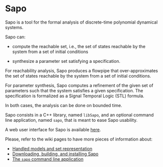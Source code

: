 # Sapo

Sapo is a tool for the formal analysis of discrete-time polynomial dynamical systems.

Sapo can:

- compute the reachable set, i.e., the set of states reachable by the system from a set of initial conditions

- synthesize a parameter set satisfying a specification.

For reachability analysis, Sapo produces a flowpipe that over-approximates the set of states reachable by the system from a set of initial conditions.

For parameter synthesis, Sapo computes a refinement of the given set of parameters such that the system satisfies a given specification. The specification is formalized as a Signal Temporal Logic (STL) formula.

In both cases, the analysis can be done on bounded time.

Sapo consists in a C++ library, named `libSapo`, and an optional command line application, named `sapo`, that is meant to ease Sapo usability.

A web user interface for Sapo is available [here](https://github.com/LucaDorigo/webSapo).



Please, refer to the wiki pages to have more pieces of information about:

* [Handled models and set representation](https://github.com/dreossi/sapo/wiki)
* [Downloading, building, and installing Sapo](https://github.com/dreossi/sapo/wiki/Building-Sapo)
* [The `sapo` command line application](https://github.com/dreossi/sapo/wiki/sapo-Application)
